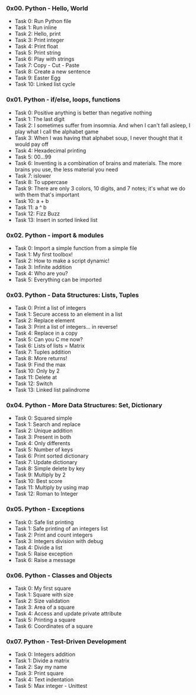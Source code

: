 ### 0x00. Python - Hello, World
* Task 0: Run Python file
* Task 1: Run inline
* Task 2: Hello, print
* Task 3: Print integer
* Task 4: Print float
* Task 5: Print string
* Task 6: Play with strings
* Task 7: Copy - Cut - Paste
* Task 8: Create a new sentence
* Task 9: Easter Egg
* Task 10: Linked list cycle


### 0x01. Python - if/else, loops, functions
* Task 0: Positive anything is better than negative nothing
* Task 1: The last digit
* Task 2: I sometimes suffer from insomnia. And when I can't fall asleep, I play what I call the alphabet game
* Task 3: When I was having that alphabet soup, I never thought that it would pay off
* Task 4: Hexadecimal printing
* Task 5: 00...99
* Task 6: Inventing is a combination of brains and materials. The more brains you use, the less material you need
* Task 7: islower
* Task 8: To uppercase
* Task 9: There are only 3 colors, 10 digits, and 7 notes; it's what we do with them that's important
* Task 10: a + b
* Task 11: a ^ b
* Task 12: Fizz Buzz
* Task 13: Insert in sorted linked list


### 0x02. Python - import & modules
* Task 0: Import a simple function from a simple file
* Task 1: My first toolbox!
* Task 2: How to make a script dynamic!
* Task 3: Infinite addition
* Task 4: Who are you?
* Task 5: Everything can be imported


### 0x03. Python - Data Structures: Lists, Tuples
* Task 0: Print a list of integers
* Task 1: Secure access to an element in a list
* Task 2: Replace element
* Task 3: Print a list of integers... in reverse!
* Task 4: Replace in a copy
* Task 5: Can you C me now?
* Task 6: Lists of lists = Matrix
* Task 7: Tuples addition
* Task 8: More returns!
* Task 9: Find the max
* Task 10: Only by 2
* Task 11: Delete at
* Task 12: Switch
* Task 13: Linked list palindrome


### 0x04. Python - More Data Structures: Set, Dictionary
* Task 0: Squared simple
* Task 1: Search and replace
* Task 2: Unique addition
* Task 3: Present in both
* Task 4: Only differents
* Task 5: Number of keys
* Task 6: Print sorted dictionary
* Task 7: Update dictionary
* Task 8: Simple delete by key
* Task 9: Multiply by 2
* Task 10: Best score
* Task 11: Multiply by using map
* Task 12: Roman to Integer

### 0x05. Python - Exceptions
* Task 0: Safe list printing
* Task 1: Safe printing of an integers list
* Task 2: Print and count integers
* Task 3: Integers division with debug
* Task 4: Divide a list
* Task 5: Raise exception
* Task 6: Raise a message

### 0x06. Python - Classes and Objects
* Task 0: My first square
* Task 1: Square with size
* Task 2: Size validation
* Task 3: Area of a square
* Task 4: Access and update private attribute
* Task 5: Printing a square
* Task 6: Coordinates of a square

### 0x07. Python - Test-Driven Development
* Task 0: Integers addition
* Task 1: Divide a matrix
* Task 2: Say my name
* Task 3: Print square
* Task 4: Text indentation
* Task 5: Max integer - Unittest

